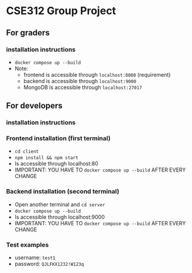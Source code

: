 # CSE312 Group Project

## For graders
### installation instructions
- ```docker compose up --build```
- Note: 
    - frontend is accessible through ```localhost:8080``` (requirement)
    - backend is accessible through ```localhost:9000```
    - MongoDB is accessible through ```localhost:27017```

## For developers 
### installation instructions
### Frontend installation (first terminal)
- ```cd client```
- ```npm install && npm start```
- Is accessible through localhost:80
- IMPORTANT: YOU HAVE TO ```docker compose up --build``` AFTER EVERY CHANGE

### Backend installation (second terminal)
- Open another terminal and ```cd server```
- ```docker compose up --build```
- Is accessible through localhost:9000
- IMPORTANT: YOU HAVE TO ```docker compose up --build``` AFTER EVERY CHANGE

### Test examples
- username: ```test1```
- password: ```QJLFKX1232!W123q```
